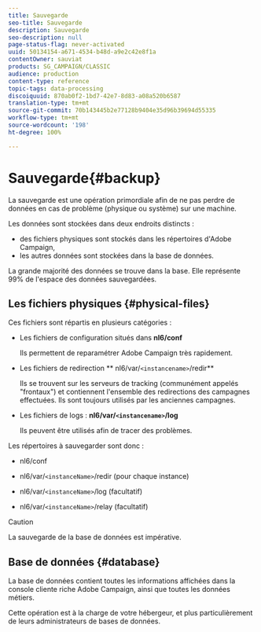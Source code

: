 ```yaml
---
title: Sauvegarde
seo-title: Sauvegarde
description: Sauvegarde
seo-description: null
page-status-flag: never-activated
uuid: 50134154-a671-4534-b48d-a9e2c42e8f1a
contentOwner: sauviat
products: SG_CAMPAIGN/CLASSIC
audience: production
content-type: reference
topic-tags: data-processing
discoiquuid: 870ab0f2-1bd7-42e7-8d83-a08a520b6587
translation-type: tm+mt
source-git-commit: 70b143445b2e77128b9404e35d96b39694d55335
workflow-type: tm+mt
source-wordcount: '198'
ht-degree: 100%

---
```



# Sauvegarde{#backup}

La sauvegarde est une opération primordiale afin de ne pas perdre de données en cas de problème (physique ou système) sur une machine.

Les données sont stockées dans deux endroits distincts :

* des fichiers physiques sont stockés dans les répertoires d&#39;Adobe Campaign,
* les autres données sont stockées dans la base de données.

La grande majorité des données se trouve dans la base. Elle représente 99% de l&#39;espace des données sauvegardées.

## Les fichiers physiques {#physical-files}

Ces fichiers sont répartis en plusieurs catégories :

* Les fichiers de configuration situés dans **nl6/conf**

   Ils permettent de reparamétrer Adobe Campaign très rapidement.

* Les fichiers de redirection ** nl6/var/`<instancename>`/redir**

   Ils se trouvent sur les serveurs de tracking (communément appelés &quot;frontaux&quot;) et contiennent l&#39;ensemble des redirections des campagnes effectuées. Ils sont toujours utilisés par les anciennes campagnes.

* Les fichiers de logs : **nl6/var/`<instancename>`/log**

   Ils peuvent être utilisés afin de tracer des problèmes.

Les répertoires à sauvegarder sont donc :

* nl6/conf

* nl6/var/`<instanceName>`/redir (pour chaque instance)

* nl6/var/`<instanceName>`/log (facultatif)

* nl6/var/`<instanceName>`/relay (facultatif)

>[!CAUTION]
>
>La sauvegarde de la base de données est impérative.

## Base de données {#database}

La base de données contient toutes les informations affichées dans la console cliente riche Adobe Campaign, ainsi que toutes les données métiers.

Cette opération est à la charge de votre hébergeur, et plus particulièrement de leurs administrateurs de bases de données.
